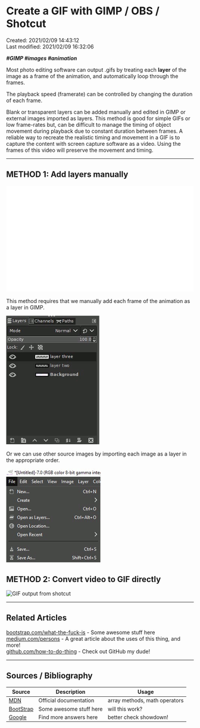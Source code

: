 <!--
! PENDING COMPLETION
! more usage, testing required
 -->

# Create a GIF with GIMP / OBS / Shotcut

Created: 2021/02/09 14:43:12  
Last modified: 2021/02/09 16:32:06

***\#GIMP \#images \#animation***

Most photo editing software can output .gifs by treating each **layer** of the image as a frame of the animation, and automatically loop through the frames.

The playback speed (framerate) can be controlled by changing the duration of each frame.


Blank or transparent layers can be added manually and edited in GIMP or external images imported as layers. This method is good for simple GIFs or low frame-rates but, can be difficult to manage the timing of object movement during playback due to constant duration between frames. A reliable way to recreate the realistic timing and movement in a GIF is to capture the content with screen capture software as a video. Using the frames of this video will preserve the movement and timing.

---
## METHOD 1: Add layers manually

![GIMP GIF](../media/GIMPgifTitle.gif)

This method requires that we manually add each frame of the animation as a layer in GIMP.

![GIMP layer panel](../media/layer-panel-screenshot.gif)


Or we can use other source images by importing each image as a layer in the appropriate order.

![GIMP import as layer](../media/import-as-layer-screenshot.gif)
## METHOD 2: Convert video to GIF directly

![GIF output from shotcut](../media/shotcutGIMPgif.gif)<!--! make smaller : 1000x200-->




<!-- ## Capture the content as a video

> A source video or video capture software is required for this step.  
> For this article I will be using this [video] at 1280 x 720.  
> Other free videos are available for download at [pixabay].  
> I would recommend [OBS-Studio] to record or stream your PC monitor - free and open source -->

---

## Related Articles

[bootstrap.com/what-the-fuck-is](http://getbootstrap.com) - Some awesome stuff here  
[medium.com/persons](http://medium.com/persons) - A great article about the uses of this thing, and more!  
[github.com/how-to-do-thing](http://github.com/how-to-do-thing) - Check out GitHub my dude!  

---

## Sources / Bibliography

Source | Description | Usage
-|-|-
| [MDN](http://github.com) | Official documentation | array methods, math operators
| [BootStrap](http://getbootstrap.com) | Some awesome stuff here | will this work?
| [Google](http://google.com) | Find more answers here | better check showdown!

<!-- Links used in this article ------------------------------->
[OBS-Studio]: https://obsproject.com/ "Open Broadcast Software Studio"
[video]: https://pixabay.com/videos/ocean-sunset-sea-beach-coast-62249/
[pixabay]: https://pixabay.com/
